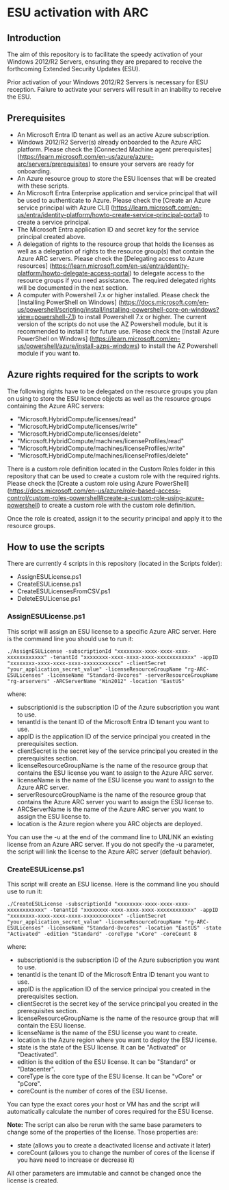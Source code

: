 # ESU activation with ARC

## Introduction

The aim of this repository is to facilitate the speedy activation of your Windows 2012/R2 Servers, ensuring they are prepared to receive the forthcoming Extended Security Updates (ESU).

Prior activation of your Windows 2012/R2 Servers is necessary for ESU reception. Failure to activate your servers will result in an inability to receive the ESU.

## Prerequisites

 - An Microsoft Entra ID tenant as well as an active Azure subscription.
 - Windows 2012/R2 Server(s) already onboarded to the Azure ARC platform. Please check the [Connected Machine agent prerequisites] (https://learn.microsoft.com/en-us/azure/azure-arc/servers/prerequisites) to ensure your servers are ready for onboarding.
 - An Azure resource group to store the ESU licenses that will be created with these scripts.
 - An Microsoft Entra Enterprise application and service principal that will be used to authenticate to Azure. Please check the [Create an Azure service principal with Azure CLI] (https://learn.microsoft.com/en-us/entra/identity-platform/howto-create-service-principal-portal) to create a service principal.
 - The Microsoft Entra application ID and secret key for the service principal created above.
 - A delegation of rights to the resource group that holds the licenses as well as a delegation of rights to the resource group(s) that contain the Azure ARC servers. Please check the [Delegating access to Azure resources] (https://learn.microsoft.com/en-us/entra/identity-platform/howto-delegate-access-portal) to delegate access to the resource groups if you need assistance. The required delegated rights will be documented in the next section.
 - A computer with Powershell 7.x or higher installed. Please check the [Installing PowerShell on Windows] (https://docs.microsoft.com/en-us/powershell/scripting/install/installing-powershell-core-on-windows?view=powershell-7.1) to install Powershell 7.x or higher. The current version of the scripts do not use the AZ Powershell module, but it is recommended to install it for future use. Please check the [Install Azure PowerShell on Windows] (https://learn.microsoft.com/en-us/powershell/azure/install-azps-windows) to install the AZ Powershell module if you want to.
 
## Azure rights required for the scripts to work

The following rights have to be delegated on the resource groups you plan on using to store the ESU licence objects as well as the resource groups containing the Azure ARC servers:

- "Microsoft.HybridCompute/licenses/read"
- "Microsoft.HybridCompute/licenses/write"
- "Microsoft.HybridCompute/licenses/delete"
- "Microsoft.HybridCompute/machines/licenseProfiles/read"
- "Microsoft.HybridCompute/machines/licenseProfiles/write"
- "Microsoft.HybridCompute/machines/licenseProfiles/delete"

There is a custom role definition located in the Custom Roles folder in this repository that can be used to create a custom role with the required rights. Please check the [Create a custom role using Azure PowerShell] (https://docs.microsoft.com/en-us/azure/role-based-access-control/custom-roles-powershell#create-a-custom-role-using-azure-powershell) to create a custom role with the custom role definition.

Once the role is created, assign it to the security principal and apply it to the resource groups.

## How to use the scripts

There are currently 4 scripts in this repository (located in the Scripts folder):

- AssignESULicense.ps1
- CreateESULicense.ps1
- CreateESULicensesFromCSV.ps1
- DeleteESULicense.ps1

### AssignESULicense.ps1

This script will assign an ESU license to a specific Azure ARC server. Here is the command line you should use to run it:
    
    ./AssignESULicense -subscriptionId "xxxxxxxx-xxxx-xxxx-xxxx-xxxxxxxxxxxx" -tenantId "xxxxxxxx-xxxx-xxxx-xxxx-xxxxxxxxxxxx" -appID "xxxxxxxx-xxxx-xxxx-xxxx-xxxxxxxxxxxx" -clientSecret "your_application_secret_value" -licenseResourceGroupName "rg-ARC-ESULicenses" -licenseName "Standard-8vcores" -serverResourceGroupName "rg-arservers" -ARCServerName "Win2012" -location "EastUS"

where:
- subscriptionId is the subscription ID of the Azure subscription you want to use.
- tenantId is the tenant ID of the Microsoft Entra ID tenant you want to use.
- appID is the application ID of the service principal you created in the prerequisites section.
- clientSecret is the secret key of the service principal you created in the prerequisites section.
- licenseResourceGroupName is the name of the resource group that contains the ESU license you want to assign to the Azure ARC server.
- licenseName is the name of the ESU license you want to assign to the Azure ARC server.
- serverResourceGroupName is the name of the resource group that contains the Azure ARC server you want to assign the ESU license to.
- ARCServerName is the name of the Azure ARC server you want to assign the ESU license to.
- location is the Azure region where you ARC objects are deployed.

You can use the -u at the end of the command line to UNLINK an existing license from an Azure ARC server. If you do not specify the -u parameter, the script will link the license to the Azure ARC server (default behavior).

### CreateESULicense.ps1

This script will create an ESU license. Here is the command line you should use to run it:
    
    ./CreateESULicense -subscriptionId "xxxxxxxx-xxxx-xxxx-xxxx-xxxxxxxxxxxx" -tenantId "xxxxxxxx-xxxx-xxxx-xxxx-xxxxxxxxxxxx" -appID "xxxxxxxx-xxxx-xxxx-xxxx-xxxxxxxxxxxx" -clientSecret "your_application_secret_value" -licenseResourceGroupName "rg-ARC-ESULicenses" -licenseName "Standard-8vcores" -location "EastUS" -state "Activated" -edition "Standard" -coreType "vCore" -coreCount 8

where:
- subscriptionId is the subscription ID of the Azure subscription you want to use.
- tenantId is the tenant ID of the Microsoft Entra ID tenant you want to use.
- appID is the application ID of the service principal you created in the prerequisites section.
- clientSecret is the secret key of the service principal you created in the prerequisites section.
- licenseResourceGroupName is the name of the resource group that will contain the ESU license.
- licenseName is the name of the ESU license you want to create.
- location is the Azure region where you want to deploy the ESU license.
- state is the state of the ESU license. It can be "Activated" or "Deactivated".
- edition is the edition of the ESU license. It can be "Standard" or "Datacenter".
- coreType is the core type of the ESU license. It can be "vCore" or "pCore".
- coreCount is the number of cores of the ESU license.

You can type the exact cores your host or VM has and the script will automatically calculate the number of cores required for the ESU license.

**Note:** The script can also be rerun with the same base parameters to change some of the properties of the license. Those properties are:
- state (allows you to create a deactivated license and activate it later)
- coreCount (allows you to change the number of cores of the license if you have need to increase or decrease it)

All other parameters are immutable and cannot be changed once the license is created.

